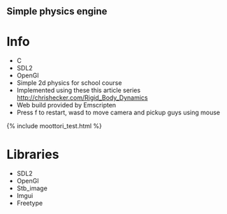 ## Simple physics engine

# Info
- C
- SDL2
- OpenGl
- Simple 2d physics for school course
- Implemented using these this article series http://chrishecker.com/Rigid_Body_Dynamics
- Web build provided by Emscripten 
- Press f to restart, wasd to move camera and pickup guys using mouse 


{% include moottori_test.html %}

# Libraries
- SDL2
- OpenGl
- Stb_image
- Imgui
- Freetype
